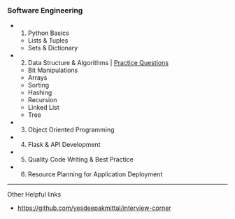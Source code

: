### Software Engineering
- 1. Python Basics
    - Lists & Tuples
    - Sets & Dictionary

- 2. Data Structure & Algorithms | [Practice Questions](https://github.com/yesdeepakmittal/interview-corner)
    - Bit Manipulations
    - Arrays
    - Sorting
    - Hashing
    - Recursion
    - Linked List
    - Tree

- 3. Object Oriented Programming

- 4. Flask & API Development

- 5. Quality Code Writing & Best Practice

- 6. Resource Planning for Application Deployment

---
Other Helpful links
- https://github.com/yesdeepakmittal/interview-corner